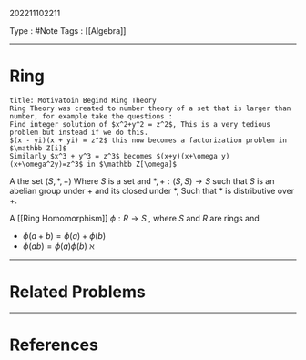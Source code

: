 202211102211

Type : #Note
Tags : [[Algebra]]

---
# Ring
```ad-important
title: Motivatoin Begind Ring Theory
Ring Theory was created to number theory of a set that is larger than number, for example take the questions :
Find integer solution of $x^2+y^2 = z^2$, This is a very tedious problem but instead if we do this.
$(x - yi)(x + yi) = z^2$ this now becomes a factorization problem in $\mathbb Z[i]$
Similarly $x^3 + y^3 = z^3$ becomes $(x+y)(x+\omega y)(x+\omega^2y)=z^3$ in $\mathbb Z[\omega]$
```

A the set $(S, *, +)$ Where $S$ is a set and $*, +: (S, S) \to S$ such that $S$ is an abelian group under $+$ and its closed under $*$, Such that $*$ is distributive over $+$.

A [[Ring Homomorphism]] $\phi:R\to S$ , where $S$ and $R$ are rings and 
- $\phi(a+b) = \phi(a) + \phi(b)$
- $\phi(ab) = \phi(a)\phi(b)$
$\aleph$ 

---
# Related Problems

---
# References



